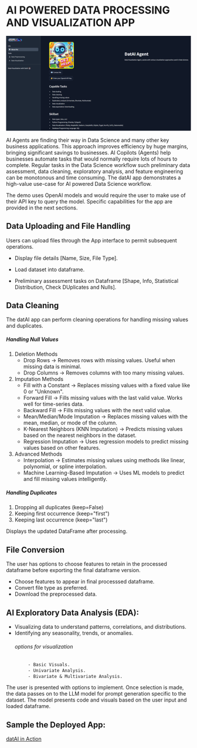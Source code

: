 # AI POWERED DATA PROCESSING AND VISUALIZATION APP
![alt text](UI.png)

AI Agents are finding their way in Data Science and many other key business applications. This approach improves efficiency by huge margins, bringing significant savings to businesses. AI Copilots (Agents) help businesses automate tasks that would normally require lots of hours to complete. Regular tasks in the Data Science workflow such preliminary data assessment, data cleaning, exploratory analysis, and feature engineering can be monotonous and time consuming. The datAI app demonstrates a high-value use-case for AI powered Data Science workflow. 

The demo uses OpenAI models and would require the user to make use of their API key to query the model. Specific capabilities for the app are provided in the next sections.

## Data Uploading and File Handling
Users can upload files through the App interface to permit subsequent operations.

 * Display file details [Name, Size, File Type].

 * Load dataset into dataframe.

 * Preliminary assessment tasks on Dataframe [Shape, Info, Statistical Distribution, Check DUplicates and Nulls].

## Data Cleaning
The datAI app can perform cleaning operations for handling missing values and duplicates.

##### Handling Null Values
1. Deletion Methods
    * Drop Rows → Removes rows with missing values. Useful when missing data is minimal.
    * Drop Columns → Removes columns with too many missing values.
2. Imputation Methods
    * Fill with a Constant → Replaces missing values with a fixed value like 0 or "Unknown".
    * Forward Fill → Fills missing values with the last valid value. Works well for time-series data.
    * Backward Fill → Fills missing values with the next valid value.
    * Mean/Median/Mode Imputation → Replaces missing values with the mean, median, or mode of the column.
    * K-Nearest Neighbors (KNN Imputation) → Predicts missing values based on the nearest neighbors in the dataset.
    * Regression Imputation → Uses regression models to predict missing values based on other features.
3. Advanced Methods
    * Interpolation → Estimates missing values using methods like linear, polynomial, or spline interpolation.
    * Machine Learning-Based Imputation → Uses ML models to predict and fill missing values intelligently.

##### Handling Duplicates
1. Dropping all duplicates (keep=False)
2. Keeping first occurrence (keep="first")
3. Keeping last occurrence (keep="last")

Displays the updated DataFrame after processing.

## File Conversion
The user has options to choose features to retain in the processed dataframe before exporting the final dataframe version.
  * Choose features to appear in final processsed dataframe.
  * Convert file type as preferred.
  * Download the preprocessed data.


## AI Exploratory Data Analysis (EDA):

 * Visualizing data to understand patterns, correlations, and distributions.
 * Identifying any seasonality, trends, or anomalies.
    ###### options for visualization
            - Basic Visuals.
            - Univariate Analysis.
            - Bivariate & Multivariate Analysis.
 The user is presented with options to implement. Once selection is made, the data passes on to the LLM model for prompt generation specific to the dataset. The model presents code and visuals based on the user input and loaded dataframe.

## Sample the Deployed App:
[datAI in Action]([https://www.datAI.ap](https://ai-data-viz.streamlit.app/))
